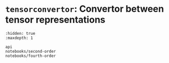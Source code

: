 # `tensorconvertor`: Convertor between tensor representations

```{toctree}
:hidden: true
:maxdepth: 1

api
notebooks/second-order
notebooks/fourth-order
```
